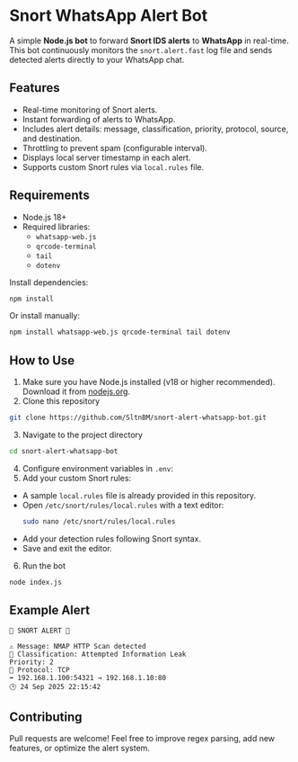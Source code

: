 # Snort WhatsApp Alert Bot
A simple **Node.js bot** to forward **Snort IDS alerts** to **WhatsApp** in real-time.
This bot continuously monitors the `snort.alert.fast` log file and sends detected alerts directly to your WhatsApp chat.

## Features
- Real-time monitoring of Snort alerts.
- Instant forwarding of alerts to WhatsApp.
- Includes alert details: message, classification, priority, protocol, source, and destination.
- Throttling to prevent spam (configurable interval).
- Displays local server timestamp in each alert.
- Supports custom Snort rules via `local.rules` file.

## Requirements
- Node.js 18+
- Required libraries:
  - `whatsapp-web.js`
  - `qrcode-terminal`
  - `tail`
  - `dotenv`

Install dependencies:
```bash
npm install
```

Or install manually:
```bash
npm install whatsapp-web.js qrcode-terminal tail dotenv
```

## How to Use
1. Make sure you have Node.js installed (v18 or higher recommended). Download it from [nodejs.org](https://nodejs.org/).
2. Clone this repository
```bash
git clone https://github.com/SltnBM/snort-alert-whatsapp-bot.git
```
3. Navigate to the project directory
```bash
cd snort-alert-whatsapp-bot
```
4. Configure environment variables in `.env`:
5. Add your custom Snort rules:
- A sample `local.rules` file is already provided in this repository.
- Open `/etc/snort/rules/local.rules` with a text editor:
  ```bash
  sudo nano /etc/snort/rules/local.rules
  ```
- Add your detection rules following Snort syntax.
- Save and exit the editor.
6. Run the bot
```bash
node index.js
```

## Example Alert
```plaintext
🚨 SNORT ALERT 🚨

⚠️ Message: NMAP HTTP Scan detected
📖 Classification: Attempted Information Leak
Priority: 2
📡 Protocol: TCP
➡️ 192.168.1.100:54321 → 192.168.1.10:80
🕒 24 Sep 2025 22:15:42
```

## Contributing
Pull requests are welcome! Feel free to improve regex parsing, add new features, or optimize the alert system.